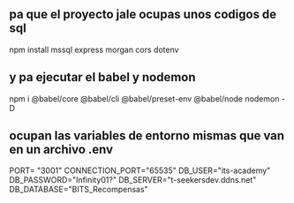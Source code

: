 ## pa que el proyecto jale ocupas unos codigos de sql
npm install mssql express morgan cors dotenv

## y pa ejecutar el babel y nodemon 

npm i @babel/core @babel/cli @babel/preset-env @babel/node nodemon -D

## ocupan las variables de entorno mismas que van en un archivo .env
PORT= "3001"
CONNECTION_PORT="65535"
DB_USER="its-academy"
DB_PASSWORD="Infinity01?"
DB_SERVER="t-seekersdev.ddns.net"
DB_DATABASE="BITS_Recompensas"
